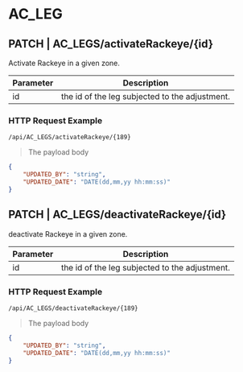 # AC_LEG
## PATCH | AC_LEGS/activateRackeye/{id}
Activate Rackeye in a given zone.

Parameter | Description
--------- | -----------
id | the id of the leg subjected to the adjustment.

 
### HTTP Request Example
`/api/AC_LEGS/activateRackeye/{189}`  
> The payload body  

```json
{
    "UPDATED_BY": "string",
    "UPDATED_DATE": "DATE(dd,mm,yy hh:mm:ss)"
}
```
## PATCH | AC_LEGS/deactivateRackeye/{id}
deactivate Rackeye in a given zone.

Parameter | Description
--------- | -----------
id | the id of the leg subjected to the adjustment.

 
### HTTP Request Example
`/api/AC_LEGS/deactivateRackeye/{189}`  
> The payload body  

```json
{
    "UPDATED_BY": "string",
    "UPDATED_DATE": "DATE(dd,mm,yy hh:mm:ss)"
}
```